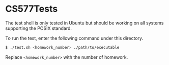 # CS577Tests

The test shell is only tested in Ubuntu but should be working on all systems supporting the POSIX standard.

To run the test, enter the following command under this directory.

```sh
$ ./test.sh <homework_number> ./path/to/executable
```

Replace `<homework_number>` with the number of homework. 
